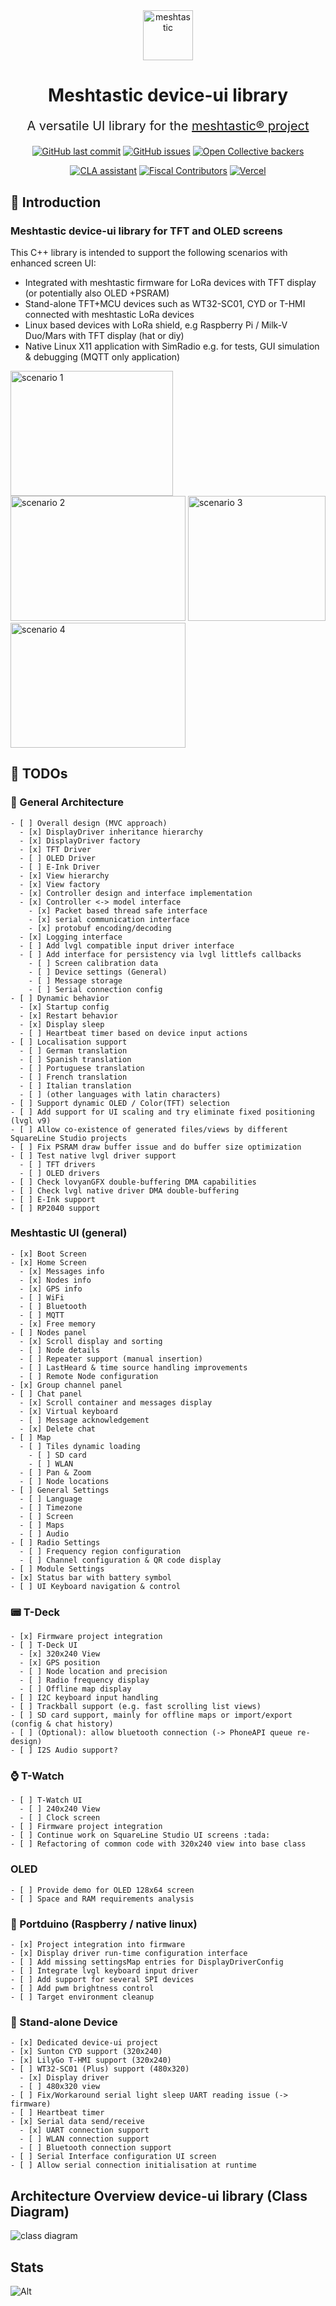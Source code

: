 <div align="center">

<img alt="meshtastic" src="https://avatars.githubusercontent.com/u/61627050?s=200&v=4" width="80" height="80">

  <h1 align="center"> Meshtastic device-ui library</h1>
  <p style="font-size:20px;" align="center">A versatile UI library for the <a href="https://meshtastic.org">meshtastic® project</a> </p>
</div>

<!--Project specific badges here-->

<p align="center">
<a href="">
    <img alt="GitHub last commit" src="https://img.shields.io/github/last-commit/mverch67/device-ui"></a>
    <a href="https://github.com/mverch67/device-ui/issues">
    <img alt="GitHub issues" src="https://img.shields.io/github/issues/mverch67/device-ui"></a>
  <a href="https://opencollective.com/meshtastic">
    <img alt="Open Collective backers" src="https://img.shields.io/opencollective/backers/meshtastic?label=support%20meshtastic">
  </a>
</p>
<div style="text-align: center;">

[![CLA assistant](https://cla-assistant.io/readme/badge/meshtastic/device-ui)](https://cla-assistant.io/meshtastic/device-ui)
[![Fiscal Contributors](https://opencollective.com/meshtastic/tiers/badge.svg?label=Fiscal%20Contributors&color=deeppink)](https://opencollective.com/meshtastic)
[![Vercel](https://img.shields.io/static/v1?label=Powered%20by&message=Vercel&style=flat&logo=vercel&color=000000)](https://vercel.com?utm_source=meshtastic&utm_campaign=oss)

</div>

## :wave: Introduction

### Meshtastic device-ui library for TFT and OLED screens

This C++ library is intended to support the following scenarios with enhanced screen UI:

- Integrated with meshtastic firmware for LoRa devices with TFT display (or potentially also OLED +PSRAM)
- Stand-alone TFT+MCU devices such as WT32-SC01, CYD or T-HMI connected with meshtastic LoRa devices
- Linux based devices with LoRa shield, e.g Raspberry Pi / Milk-V Duo/Mars with TFT display (hat or diy)
- Native Linux X11 application with SimRadio e.g. for tests, GUI simulation & debugging (MQTT only application)

<img src="docs/T-Deck.jpg" alt="scenario 1" width="260" height="200">
<img src="docs/CYD.png" alt="scenario 2" width="280" height="200">
<img src="docs/Pi400-TFT.jpg" alt="scenario 3" width="220" height="200">
<img src="docs/X11.png" alt="scenario 4" width="280" height="200">

## :pencil: TODOs

### :japanese_castle: General Architecture

    - [ ] Overall design (MVC approach)
      - [x] DisplayDriver inheritance hierarchy
      - [x] DisplayDriver factory
      - [x] TFT Driver
      - [ ] OLED Driver
      - [ ] E-Ink Driver
      - [x] View hierarchy
      - [x] View factory
      - [x] Controller design and interface implementation
      - [x] Controller <-> model interface
        - [x] Packet based thread safe interface
        - [x] serial communication interface
        - [x] protobuf encoding/decoding
      - [x] Logging interface
      - [ ] Add lvgl compatible input driver interface
      - [ ] Add interface for persistency via lvgl littlefs callbacks
        - [ ] Screen calibration data
        - [ ] Device settings (General)
        - [ ] Message storage
        - [ ] Serial connection config
    - [ ] Dynamic behavior
      - [x] Startup config
      - [x] Restart behavior
      - [x] Display sleep
      - [ ] Heartbeat timer based on device input actions
    - [ ] Localisation support
      - [ ] German translation
      - [ ] Spanish translation
      - [ ] Portuguese translation
      - [ ] French translation
      - [ ] Italian translation
      - [ ] (other languages with latin characters)
    - [ ] Support dynamic OLED / Color(TFT) selection
    - [ ] Add support for UI scaling and try eliminate fixed positioning (lvgl v9)
    - [ ] Allow co-existence of generated files/views by different SquareLine Studio projects
    - [ ] Fix PSRAM draw buffer issue and do buffer size optimization
    - [ ] Test native lvgl driver support
      - [ ] TFT drivers
      - [ ] OLED drivers
    - [ ] Check lovyanGFX double-buffering DMA capabilities
    - [ ] Check lvgl native driver DMA double-buffering
    - [ ] E-Ink support
    - [ ] RP2040 support

### Meshtastic UI (general)

    - [x] Boot Screen
    - [x] Home Screen
      - [x] Messages info
      - [x] Nodes info
      - [x] GPS info
      - [ ] WiFi
      - [ ] Bluetooth
      - [ ] MQTT
      - [x] Free memory
    - [ ] Nodes panel
      - [x] Scroll display and sorting
      - [ ] Node details
      - [ ] Repeater support (manual insertion)
      - [ ] LastHeard & time source handling improvements
      - [ ] Remote Node configuration
    - [x] Group channel panel
    - [ ] Chat panel
      - [x] Scroll container and messages display
      - [x] Virtual keyboard
      - [ ] Message acknowledgement
      - [x] Delete chat
    - [ ] Map
      - [ ] Tiles dynamic loading
        - [ ] SD card
        - [ ] WLAN
      - [ ] Pan & Zoom
      - [ ] Node locations
    - [ ] General Settings
      - [ ] Language
      - [ ] Timezone
      - [ ] Screen
      - [ ] Maps
      - [ ] Audio
    - [ ] Radio Settings
      - [ ] Frequency region configuration
      - [ ] Channel configuration & QR code display
    - [ ] Module Settings
    - [x] Status bar with battery symbol
    - [ ] UI Keyboard navigation & control

### :pager: T-Deck

    - [x] Firmware project integration
    - [ ] T-Deck UI
      - [x] 320x240 View
      - [x] GPS position
      - [ ] Node location and precision
      - [ ] Radio frequency display
      - [ ] Offline map display
    - [ ] I2C keyboard input handling
    - [ ] Trackball support (e.g. fast scrolling list views)
    - [ ] SD card support, mainly for offline maps or import/export (config & chat history)
    - [ ] (Optional): allow bluetooth connection (-> PhoneAPI queue re-design)
    - [ ] I2S Audio support?

### :watch: T-Watch

    - [ ] T-Watch UI
      - [ ] 240x240 View
      - [ ] Clock screen
    - [ ] Firmware project integration
    - [ ] Continue work on SquareLine Studio UI screens :tada:
    - [ ] Refactoring of common code with 320x240 view into base class

### OLED

    - [ ] Provide demo for OLED 128x64 screen
    - [ ] Space and RAM requirements analysis

### :penguin: Portduino (Raspberry / native linux)

    - [x] Project integration into firmware
    - [x] Display driver run-time configuration interface
    - [ ] Add missing settingsMap entries for DisplayDriverConfig
    - [ ] Integrate lvgl keyboard input driver
    - [ ] Add support for several SPI devices
    - [ ] Add pwm brightness control
    - [ ] Target environment cleanup

### :iphone: Stand-alone Device

    - [x] Dedicated device-ui project
    - [x] Sunton CYD support (320x240)
    - [x] LilyGo T-HMI support (320x240)
    - [ ] WT32-SC01 (Plus) support (480x320)
      - [x] Display driver
      - [ ] 480x320 view
    - [ ] Fix/Workaround serial light sleep UART reading issue (-> firmware)
    - [ ] Heartbeat timer
    - [x] Serial data send/receive
      - [x] UART connection support
      - [ ] WLAN connection support
      - [ ] Bluetooth connection support
    - [ ] Serial Interface configuration UI screen
    - [ ] Allow serial connection initialisation at runtime

## Architecture Overview device-ui library (Class Diagram)

<img src="docs/class-diagram.png" alt="class diagram">

## Stats

![Alt](https://repobeats.axiom.co/api/embed/2d7384f6fd2724a3b3b9d320fcd77717d7f92d7e.svg "Repobeats analytics image")
